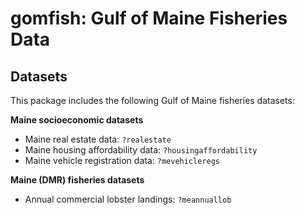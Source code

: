 gomfish: Gulf of Maine Fisheries Data
======================================================================

Datasets
---------

This package includes the following Gulf of Maine fisheries datasets:

__Maine socioeconomic datasets__
- Maine real estate data: `?realestate`
- Maine housing affordability data: `?housingaffordability`
- Maine vehicle registration data: `?mevehicleregs`

__Maine (DMR) fisheries datasets__
- Annual commercial lobster landings: `?meannuallob`
